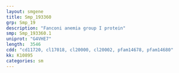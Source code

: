```yaml
---
layout: smgene
title: Smp_193360
grp: Smp_19
description: "Fanconi anemia group I protein"
smp: Smp_193360.1
uniprot: "G4VHE7"
length:  3546
cdd: "cd11720, cl17018, cl20000, cl20002, pfam14678, pfam14680"
kk: K10895
categories: sm
---
```

